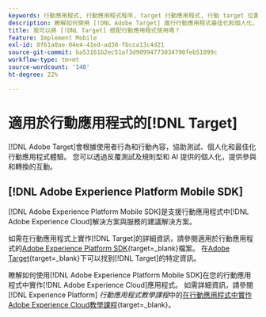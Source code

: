 ```yaml
---
keywords: 行動應用程式, 行動應用程式程序, target 行動應用程式, 行動 target 位置, 行動應用程式成功量度
description: 瞭解如何使用 [!DNL Adobe Target] 進行行動應用程式最佳化和個人化，進行反複測試、規則型和AI支援的個人化。
title: 我可以將 [!DNL Target] 搭配行動應用程式使用嗎？
feature: Implement Mobile
exl-id: 8f61a0ae-04e4-41ed-ad30-fbcca13c4d21
source-git-commit: ba53161b2ec51af3d90994773034790feb51099c
workflow-type: tm+mt
source-wordcount: '148'
ht-degree: 22%

---
```


# 適用於行動應用程式的[!DNL Target]

[!DNL Adobe Target]會根據使用者行為和行動內容，協助測試、個人化和最佳化行動應用程式體驗。 您可以透過反覆測試及規則型和 AI 提供的個人化，提供參與和轉換的互動。

## [!DNL Adobe Experience Platform Mobile SDK]

[!DNL Adobe Experience Platform Mobile SDK]是支援行動應用程式中[!DNL Adobe Experience Cloud]解決方案與服務的建議解決方案。

如需在行動應用程式上實作[!DNL Target]的詳細資訊，請參閱適用於行動應用程式的[Adobe Experience Platform SDK](https://developer.adobe.com/client-sdks/documentation/){target=_blank}檔案。 在[Adobe Target](https://developer.adobe.com/client-sdks/documentation/adobe-target/){target=_blank}下可以找到[!DNL Target]的特定資訊。

瞭解如何使用[!DNL Adobe Experience Platform Mobile SDK]在您的行動應用程式中實作[!DNL Adobe Experience Cloud]應用程式。 如需詳細資訊，請參閱[!DNL Experience Platform] *行動應用程式教學課程*&#x200B;中的[在行動應用程式中實作Adobe Experience Cloud教學課程](https://experienceleague.adobe.com/docs/platform-learn/implement-mobile-sdk/overview.html?lang=zh-Hant){target=_blank}。
